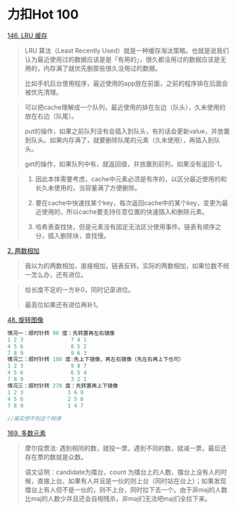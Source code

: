 力扣Hot 100
===

[146. LRU 缓存](https://leetcode.cn/problems/lru-cache/)

> LRU 算法（Least Recently Used）就是一种缓存淘汰策略。也就是说我们认为最近使用过的数据应该是是「有用的」，很久都没用过的数据应该是无用的，内存满了就优先删那些很久没用过的数据。
>
> 比如手机后台使用程序，最近使用的app放在前面，之前的程序排在后面会被优先清理。

> 可以把cache理解成一个队列，最近使用的排在左边（队头），久未使用的放在右边（队尾）。
>
> put的操作，如果之前队列没有会插入到队头，有的话会更新value，并放置到队头。如果内存满了，就要删除队尾的元素（久未使用），再插入到队头。
>
> get的操作，如果队列中有，就返回值，并放置到前列，如果没有返回-1。

> 1. 因此本体需要考虑，cache中元素必须是有序的，以区分最近使用的和长久未使用的，当容量满了方便删除。
> 2. 要在cache中快速找某个key，每次返回cache中的某个key，变更为最近使用的，所以cache要支持任意位置的快速插入和删除元素。
>
> 3. 哈希表查找快，但是元素没有固定无法区分使用事件。链表有顺序之分，插入删除块，查找慢。

[2. 两数相加](https://leetcode.cn/problems/add-two-numbers)

> 我以为的两数相加，直接相加，链表反转。实际的两数相加，如果位数不统一怎么办，还有进位。

> 给长度不足的一方补0，同时记录进位。
>
> 最高位如果还有进位再补1。

[48. 旋转图像](https://leetcode.cn/problems/rotate-image)

```c++
情况一：顺时针转 90 度：先转置再左右镜像
1 2 3               7 4 1
4 5 6               8 5 2
7 8 9               9 6 3
情况二：顺时针转 180 度:先上下镜像，再左右镜像（先左右再上下也可）
1 2 3               9 8 7
4 5 6               6 5 4
7 8 9               3 2 1
情况三：顺时针转 270 度：先转置再上下镜像
1 2 3              3 6 9
4 5 6              2 5 8
7 8 9              1 4 7
    
//属实想不到这个规律
```

[169. 多数元素](https://leetcode.cn/problems/majority-element)

> 摩尔投票法: 遇到相同的数，就投一票，遇到不同的数，就减一票，最后还存在票的数就是众数。
>
> 语文证明：candidate为擂台，count 为擂台上的人数，擂台上没有人的时候，直接上台。如果有人并且是一伙的则上台（同时站在台上）；如果发现擂台上有人但不是一伙的，则不上台，同时拉下去一个。由于非maj的人数比maj的人数少并且还会自相残杀，非maj们无法吧maj们全拉下来。
